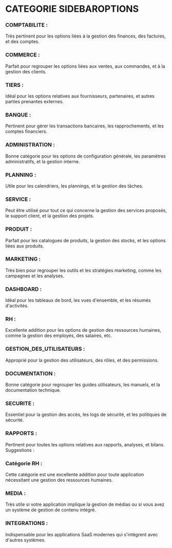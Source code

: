 # CATEGORIE SIDEBAROPTIONS 

### COMPTABILITE :
Très pertinent pour les options liées à la gestion des finances, des factures, et des comptes.
### COMMERCE :
Parfait pour regrouper les options liées aux ventes, aux commandes, et à la gestion des clients.
### TIERS :
Idéal pour les options relatives aux fournisseurs, partenaires, et autres parties prenantes externes.
### BANQUE :
Pertinent pour gérer les transactions bancaires, les rapprochements, et les comptes financiers.
### ADMINISTRATION :
Bonne catégorie pour les options de configuration générale, les paramètres administratifs, et la gestion interne.
### PLANNING :
Utile pour les calendriers, les plannings, et la gestion des tâches.
### SERVICE :
Peut être utilisé pour tout ce qui concerne la gestion des services proposés, le support client, et la gestion des projets.
### PRODUIT :
Parfait pour les catalogues de produits, la gestion des stocks, et les options liées aux produits.
### MARKETING :
Très bien pour regrouper les outils et les stratégies marketing, comme les campagnes et les analyses.
### DASHBOARD :
Idéal pour les tableaux de bord, les vues d'ensemble, et les résumés d'activités.
### RH :
Excellente addition pour les options de gestion des ressources humaines, comme la gestion des employés, des salaires, etc.
### GESTION_DES_UTILISATEURS :
Approprié pour la gestion des utilisateurs, des rôles, et des permissions.
### DOCUMENTATION :
Bonne catégorie pour regrouper les guides utilisateurs, les manuels, et la documentation technique.
### SECURITE :
Essentiel pour la gestion des accès, les logs de sécurité, et les politiques de sécurité.
### RAPPORTS :
Pertinent pour toutes les options relatives aux rapports, analyses, et bilans.
Suggestions :
### Catégorie RH :
Cette catégorie est une excellente addition pour toute application nécessitant une gestion des ressources humaines.
### MEDIA :
Très utile si votre application implique la gestion de médias ou si vous avez un système de gestion de contenu intégré.
### INTEGRATIONS :

Indispensable pour les applications SaaS modernes qui s'intègrent avec d'autres systèmes.